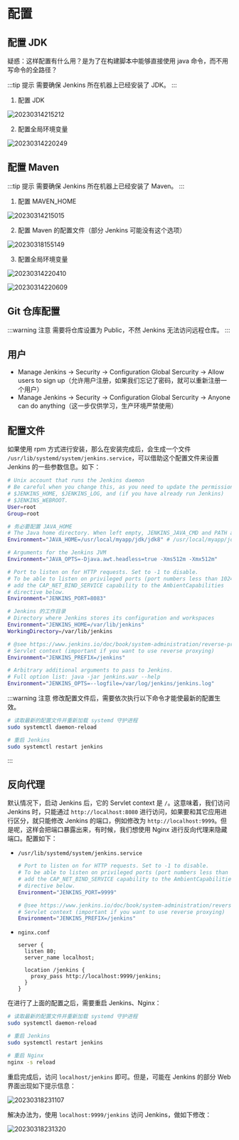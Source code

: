 # 配置

## 配置 JDK

疑惑：这样配置有什么用？是为了在构建脚本中能够直接使用 java 命令，而不用写命令的全路径？

:::tip 提示
需要确保 Jenkins 所在机器上已经安装了 JDK。
:::

1. 配置 JDK

![20230314215212](https://djfmdresources.oss-cn-hangzhou.aliyuncs.com/athena/2023-03-14/20230314215212.png)

2. 配置全局环境变量

![20230314220249](https://djfmdresources.oss-cn-hangzhou.aliyuncs.com/athena/2023-03-14/20230314220249.png)

## 配置 Maven

:::tip 提示
需要确保 Jenkins 所在机器上已经安装了 Maven。
:::

1. 配置 MAVEN_HOME

  ![20230314215015](https://djfmdresources.oss-cn-hangzhou.aliyuncs.com/athena/2023-03-14/20230314215015.png)

2. 配置 Maven 的配置文件（部分 Jenkins 可能没有这个选项）
  
  ![20230318155149](https://djfmdresources.oss-cn-hangzhou.aliyuncs.com/athena/2023-03-18/20230318155149.png)

3. 配置全局环境变量

  ![20230314220410](https://djfmdresources.oss-cn-hangzhou.aliyuncs.com/athena/2023-03-14/20230314220410.png)

  ![20230314220609](https://djfmdresources.oss-cn-hangzhou.aliyuncs.com/athena/2023-03-14/20230314220609.png)

## Git 仓库配置
:::warning 注意
需要将仓库设置为 Public，不然 Jenkins 无法访问远程仓库。
:::

## 用户

- Manage Jenkins -> Security -> Configuration Global Sercurity -> Allow users to sign up（允许用户注册，如果我们忘记了密码，就可以重新注册一个用户）
- Manage Jenkins -> Security -> Configuration Global Sercurity -> Anyone can do anything（这一步仅供学习，生产环境严禁使用）

## 配置文件

如果使用 rpm 方式进行安装，那么在安装完成后，会生成一个文件 `/usr/lib/systemd/system/jenkins.service`，可以借助这个配置文件来设置 Jenkins 的一些参数信息。如下：
```sh
# Unix account that runs the Jenkins daemon
# Be careful when you change this, as you need to update the permissions of
# $JENKINS_HOME, $JENKINS_LOG, and (if you have already run Jenkins)
# $JENKINS_WEBROOT.
User=root
Group=root

# 务必要配置 JAVA_HOME
# The Java home directory. When left empty, JENKINS_JAVA_CMD and PATH are consulted.
Environment="JAVA_HOME=/usr/local/myapp/jdk/jdk8" # /usr/local/myapp/jdk/jdk11

# Arguments for the Jenkins JVM
Environment="JAVA_OPTS=-Djava.awt.headless=true -Xms512m -Xmx512m"

# Port to listen on for HTTP requests. Set to -1 to disable.
# To be able to listen on privileged ports (port numbers less than 1024),
# add the CAP_NET_BIND_SERVICE capability to the AmbientCapabilities
# directive below.
Environment="JENKINS_PORT=8083"

# Jenkins 的工作目录
# Directory where Jenkins stores its configuration and workspaces
Environment="JENKINS_HOME=/var/lib/jenkins"
WorkingDirectory=/var/lib/jenkins

# @see https://www.jenkins.io/doc/book/system-administration/reverse-proxy-configuration-troubleshooting/
# Servlet context (important if you want to use reverse proxying)
Environment="JENKINS_PREFIX=/jenkins"

# Arbitrary additional arguments to pass to Jenkins.
# Full option list: java -jar jenkins.war --help
Environment="JENKINS_OPTS=--logfile=/var/log/jenkins/jenkins.log"
```
:::warning 注意
修改配置文件后，需要依次执行以下命令才能使最新的配置生效。

```sh
# 读取最新的配置文件并重新加载 systemd 守护进程
sudo systemctl daemon-reload

# 重启 Jenkins
sudo systemctl restart jenkins
```
:::

## 反向代理
默认情况下，启动 Jenkins 后，它的 Servlet context 是 `/`。这意味着，我们访问 Jenkins 时，只能通过 `http://localhost:8080` 进行访问，如果要和其它应用进行区分，就只能修改 Jenkins 的端口，例如修改为 `http://localhost:9999`。但是呢，这样会把端口暴露出来，有时候，我们想使用 Nginx 进行反向代理来隐藏端口。配置如下：

- `/usr/lib/systemd/system/jenkins.service`

  ```sh
  # Port to listen on for HTTP requests. Set to -1 to disable.
  # To be able to listen on privileged ports (port numbers less than 1024),
  # add the CAP_NET_BIND_SERVICE capability to the AmbientCapabilities
  # directive below.
  Environment="JENKINS_PORT=9999"

  # @see https://www.jenkins.io/doc/book/system-administration/reverse-proxy-configuration-troubleshooting/
  # Servlet context (important if you want to use reverse proxying)
  Environment="JENKINS_PREFIX=/jenkins"
  ```

- `nginx.conf`

  ```nginx
  server {
    listen 80;
    server_name localhost;
    
    location /jenkins {
      proxy_pass http://localhost:9999/jenkins;
    }
  }
  ```

在进行了上面的配置之后，需要重启 Jenkins、Nginx：

```sh
# 读取最新的配置文件并重新加载 systemd 守护进程
sudo systemctl daemon-reload

# 重启 Jenkins
sudo systemctl restart jenkins

# 重启 Nginx
nginx -s reload
```

重启完成后，访问 `localhost/jenkins` 即可。但是，可能在 Jenkins 的部分 Web 界面出现如下提示信息：

![20230318231107](https://djfmdresources.oss-cn-hangzhou.aliyuncs.com/athena/2023-03-18/20230318231107.png)

解决办法为，使用 `localhost:9999/jenkins` 访问 Jenkins，做如下修改：

![20230318231320](https://djfmdresources.oss-cn-hangzhou.aliyuncs.com/athena/2023-03-18/20230318231320.png)

